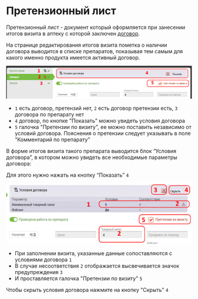 # Претензионный лист

Претензионный лист - документ который оформляется при занесении итогов визита в аптеку с которой заключен [договор](database-object-contract.html).

На странице редактирования итогов визита пометка о наличии договора выводится в списке препаратов, показывая тем самым для какого именно продукта имеется активный договор.

![](../images/rep-visits-treaty.png)

- `1` есть договор, претензий нет, `2` есть договор претензии есть, `3` договора по препарату нет
- `4` договор, по кнопке "Показать" можно увидеть условия договора
- `5` галочка "Претензии по визиту", ее можно поставить независимо от условий договора. Пояснения о претензии следует указывать в поле “Комментарий по препарату”

В форме итогов визита такого препарата выводится блок “Условия договора”, в котором можно увидеть все необходимые параметры договора:

Для этого нужно нажать на кнопку “Показать” `4`

![](../images/rep-visits-treaty-open.png)

- При заполнении визита, указанные данные сопоставляются с условиями договора `1` 
- В случае несоответствия `2` отображается высвечивается значок предупреждения `3`
- И проставляется галочка "Претензии по визиту" `5`

Чтобы скрыть условия договора нажмите на кнопку "Скрыть" `4`
